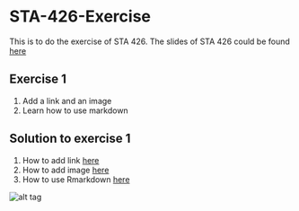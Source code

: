 # STA-426-Exercise
This is to do the exercise of STA 426. The slides of STA 426 could be found [here](https://github.com/sta426hs2016/material)

## Exercise 1
1. Add a link and an image
2. Learn how to use markdown

## Solution to exercise 1
1. How to add link [here](https://help.github.com/articles/relative-links-in-readmes/)
2. How to add image [here](http://stackoverflow.com/questions/14494747/add-images-to-readme-md-on-github)
3. How to use Rmarkdown [here](http://rmarkdown.rstudio.com/)
    
![alt tag](http://rmarkdown.rstudio.com/images/bandThree2.png)
